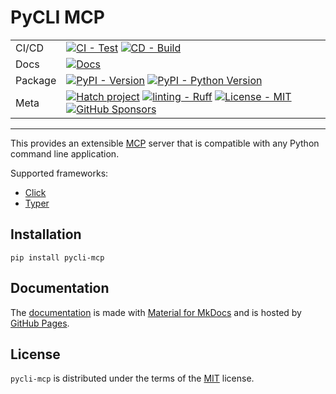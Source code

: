# PyCLI MCP

| | |
| --- | --- |
| CI/CD | [![CI - Test](https://github.com/ofek/pycli-mcp/actions/workflows/test.yml/badge.svg)](https://github.com/ofek/pycli-mcp/actions/workflows/test.yml) [![CD - Build](https://github.com/ofek/pycli-mcp/actions/workflows/build.yml/badge.svg)](https://github.com/ofek/pycli-mcp/actions/workflows/build.yml) |
| Docs | [![Docs](https://github.com/ofek/pycli-mcp/actions/workflows/docs.yml/badge.svg)](https://github.com/ofek/pycli-mcp/actions/workflows/docs.yml) |
| Package | [![PyPI - Version](https://img.shields.io/pypi/v/pycli-mcp.svg?logo=pypi&label=PyPI&logoColor=gold)](https://pypi.org/project/pycli-mcp/) [![PyPI - Python Version](https://img.shields.io/pypi/pyversions/pycli-mcp.svg?logo=python&label=Python&logoColor=gold)](https://pypi.org/project/pycli-mcp/) |
| Meta | [![Hatch project](https://img.shields.io/badge/%F0%9F%A5%9A-Hatch-4051b5.svg)](https://github.com/ofek/pycli-mcp) [![linting - Ruff](https://img.shields.io/endpoint?url=https://raw.githubusercontent.com/astral-sh/ruff/main/assets/badge/v2.json)](https://github.com/astral-sh/ruff) [![License - MIT](https://img.shields.io/badge/license-MIT-9400d3.svg)](https://spdx.org/licenses/) [![GitHub Sponsors](https://img.shields.io/github/sponsors/ofek?logo=GitHub%20Sponsors&style=social)](https://github.com/sponsors/ofek) |

-----

This provides an extensible [MCP](https://modelcontextprotocol.io) server that is compatible with any Python command line application.

Supported frameworks:

- [Click](https://github.com/pallets/click)
- [Typer](https://github.com/fastapi/typer)

## Installation

```console
pip install pycli-mcp
```

## Documentation

The [documentation](https://ofek.dev/pycli-mcp/) is made with [Material for MkDocs](https://github.com/squidfunk/mkdocs-material) and is hosted by [GitHub Pages](https://docs.github.com/en/pages).

## License

`pycli-mcp` is distributed under the terms of the [MIT](https://spdx.org/licenses/MIT.html) license.
